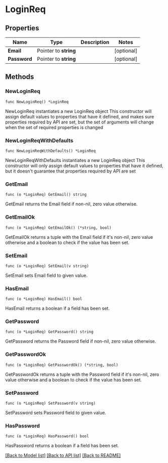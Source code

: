 # LoginReq

## Properties

Name | Type | Description | Notes
------------ | ------------- | ------------- | -------------
**Email** | Pointer to **string** |  | [optional] 
**Password** | Pointer to **string** |  | [optional] 

## Methods

### NewLoginReq

`func NewLoginReq() *LoginReq`

NewLoginReq instantiates a new LoginReq object
This constructor will assign default values to properties that have it defined,
and makes sure properties required by API are set, but the set of arguments
will change when the set of required properties is changed

### NewLoginReqWithDefaults

`func NewLoginReqWithDefaults() *LoginReq`

NewLoginReqWithDefaults instantiates a new LoginReq object
This constructor will only assign default values to properties that have it defined,
but it doesn't guarantee that properties required by API are set

### GetEmail

`func (o *LoginReq) GetEmail() string`

GetEmail returns the Email field if non-nil, zero value otherwise.

### GetEmailOk

`func (o *LoginReq) GetEmailOk() (*string, bool)`

GetEmailOk returns a tuple with the Email field if it's non-nil, zero value otherwise
and a boolean to check if the value has been set.

### SetEmail

`func (o *LoginReq) SetEmail(v string)`

SetEmail sets Email field to given value.

### HasEmail

`func (o *LoginReq) HasEmail() bool`

HasEmail returns a boolean if a field has been set.

### GetPassword

`func (o *LoginReq) GetPassword() string`

GetPassword returns the Password field if non-nil, zero value otherwise.

### GetPasswordOk

`func (o *LoginReq) GetPasswordOk() (*string, bool)`

GetPasswordOk returns a tuple with the Password field if it's non-nil, zero value otherwise
and a boolean to check if the value has been set.

### SetPassword

`func (o *LoginReq) SetPassword(v string)`

SetPassword sets Password field to given value.

### HasPassword

`func (o *LoginReq) HasPassword() bool`

HasPassword returns a boolean if a field has been set.


[[Back to Model list]](../README.md#documentation-for-models) [[Back to API list]](../README.md#documentation-for-api-endpoints) [[Back to README]](../README.md)


